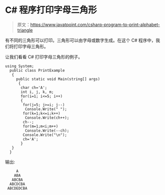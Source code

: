 # C# 程序打印字母三角形

> 原文：<https://www.javatpoint.com/csharp-program-to-print-alphabet-triangle>

有不同的三角形可以打印。三角形可以由字母或数字生成。在这个 C# 程序中，我们将打印字母三角形。

让我们看看 C# 打印字母三角形的例子。

```
using System;
  public class PrintExample
   {
     public static void Main(string[] args)
      {
       char ch='A';    
       int i, j, k, m;    
       for(i=1; i<=5; i++)    
       {    
        for(j=5; j>=i; j--)    
         Console.Write(" ");    
        for(k=1;k<=i;k++)    
         Console.Write(ch++);    
        ch--;    
        for(m=1;m<i;m++)    
         Console.Write(--ch);    
        Console.Write("\n");    
        ch='A';    
       }    
   }
  }

```

输出:

```
     A
    ABA
   ABCBA
  ABCDCBA
 ABCDEDCBA

```